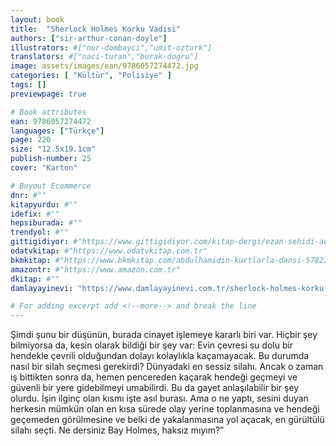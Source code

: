 ```yaml
---
layout: book
title:  "Sherlock Holmes Korku Vadisi"
authors: ["sir-arthur-conan-doyle"]
illustrators: #["nur-dombayci","umit-ozturk"]
translators: #["naci-turan","burak-dogru"]
image: assets/images/ean/9786057274472.jpg
categories: [ "Kültür", "Polisiye" ]
tags: []
previewpage: true

# Book attributes
ean: 9786057274472
languages: ["Türkçe"]
page: 220
size: "12.5x19.1cm"
publish-number: 25
cover: "Karton"

# Buyout Ecommerce
dnr: #""
kitapyurdu: #""
idefix: #""
hepsiburada: #""
trendyol: #""
gittigidiyor: #"https://www.gittigidiyor.com/kitap-dergi/ezan-sehidi-adnan-menderes_pdp_732728793"
odatvkitap: #"https://www.odatvkitap.com.tr"
bkmkitap: #"https://www.bkmkitap.com/abdulhamidin-kurtlarla-dansi-578226"
amazontr: #"https://www.amazon.com.tr"
dkitap: #""
damlayayinevi: "https://www.damlayayinevi.com.tr/sherlock-holmes-korku-vadisi"

# For adding excerpt add <!--more--> and break the line
---
```

Şimdi şunu bir düşünün, burada cinayet işlemeye kararlı biri var. Hiçbir şey bilmiyorsa da, kesin olarak bildiği bir şey var: Evin çevresi su dolu bir hendekle çevrili olduğundan dolayı kolaylıkla kaçamayacak. Bu durumda nasıl bir silah seçmesi gerekirdi? Dünyadaki en sessiz silahı. Ancak o zaman iş bittikten sonra da, hemen pencereden kaçarak hendeği geçmeyi ve güvenli bir yere gidebilmeyi umabilirdi. Bu da gayet anlaşılabilir bir şey olurdu.
İşin ilginç olan kısmı işte asıl burası. Ama o ne yaptı, sesini duyan herkesin mümkün olan en kısa sürede olay yerine toplanmasına ve hendeği geçemeden görülmesine ve belki de yakalanmasına yol açacak, en gürültülü silahı seçti. Ne dersiniz Bay Holmes, haksız mıyım?”


<!--more--> 